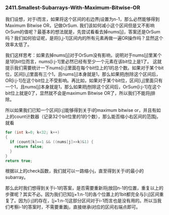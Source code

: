 ### 2411.Smallest-Subarrays-With-Maximum-Bitwise-OR

我们设想，对于i而言，如果将这个区间的右边界j设置为n-1，那么必然能够得到Maximum Bitwise OR，记做OrSum. 我们该如何减小这个区间但是又不影响OrSum的值呢？最基本的想法就是，先尝试看看去掉nums[j]，答案还是OrSum吗？我们如何验证呢，是将[i,j-1]区间内的所有元素再做一遍OR操作吗？显然这个效率太低了。

我们这样思考：如果去掉nums[j]对于OrSum没有影响，说明对于nums[j]里某个是1的bit位而言，nums[i:j-1]里必然已经有至少一个元素在该bit位上是1了。 这就提示我们需要统计一下nums[i:j]里面在每个bit位上的1的总个数。如果对于某个bit位，区间[i,j]里面有三个1，且nums[j]本身就是1，那么如果把j刨除这个区间后，OR[i:j-1]在这个bit位上不受影响。再比如，如果对于某个bit位，区间[i,j]里面只有一个1，且nums[j]本身就是1，那么如果把j刨除这个区间后，OrSum[i:j-1]在这个bit位上就是0了，显然就不会是maximum Bitwise OR了，所以我们不能将j排除。

所以如果我们已知一个区间[i:j]能够得到关于i的maximum bitwise or，并且有如上的count计数器（记录32个bit位里的1的个数），那么能否缩小右区间的范围j，就看
```cpp
for (int k=0; k<32; k++)
{
  if (count[k]==1 && ((nums[j]>>k)&1) {
    return false;
  }
}
return true;
```
根据以上的check函数，我们就可以一路缩小j，直至得到关于i的最小的subarray。

那么此时我们想得到关于i-1的答案，是否需要重新将j放回n-1的位置，重复以上的步骤呢？其实不必。因为我们已知[j+1:n-1]的各个位置上的1bit都完全与[i:j]区间重复了。因为[i:j]的存在，[j+1:n-1]这部分区间对于i-1而言也是没有用的。所以当我们考察i-1的答案时，不需要重置j，直接继承i对应的区间右端点即可。
